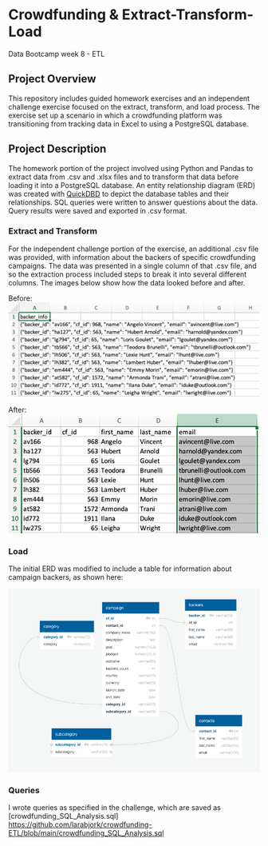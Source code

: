 # Crowdfunding & Extract-Transform-Load
Data Bootcamp week 8 - ETL

## Project Overview
This repository includes guided homework exercises and an independent challenge exercise focused on the extract, transform, and load process. The exercise set up a scenario in which a crowdfunding platform was transitioning from tracking data in Excel to using a PostgreSQL database. 

## Project Description
The homework portion of the project involved using Python and Pandas to extract data from .csv and .xlsx files and to transform that data before loading it into a PostgreSQL database. An entity relationship diagram (ERD) was created with [QuickDBD](https://www.quickdatabasediagrams.com/) to depict the database tables and their relationships. SQL queries were written to answer questions about the data. Query results were saved and exported in .csv format.

### Extract and Transform
For the independent challenge portion of the exercise, an additional .csv file was provided, with information about the backers of specific crowdfunding campaigns. The data was presented in a single column of that .csv file, and so the extraction process included steps to break it into several different columns. The images below show how the data looked before and after.

Before:
![excerpt of csv file before data transformation](https://github.com/larabjork/crowdfunding-ETL/blob/main/backer_info_before.png)

After:
![excerpt of csv file after data transformation](https://github.com/larabjork/crowdfunding-ETL/blob/main/backer_info_after.png)

### Load
The initial ERD was modified to include a table for information about campaign backers, as shown here:

![entity relationship diagram with five tables](https://github.com/larabjork/crowdfunding-ETL/blob/main/crowdfunding_db_relationships.png)

### Queries
I wrote queries as specified in the challenge, which are saved as [crowdfunding_SQL_Analysis.sql] https://github.com/larabjork/crowdfunding-ETL/blob/main/crowdfunding_SQL_Analysis.sql
